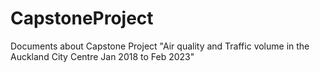 # CapstoneProject
Documents about Capstone Project "Air quality and Traffic volume in the Auckland City Centre  Jan 2018 to Feb 2023"
